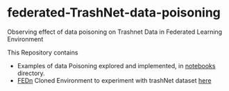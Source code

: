 # federated-TrashNet-data-poisoning

Observing effect of data poisoning on Trashnet Data in Federated Learning Environment

This Repository contains 
- Examples of data Poisoning explored and implemented, in [notebooks](https://github.com/a3darekar/federated-TrashNet-data-poisoning/tree/v0.3.2/notebooks) directory.
- [FEDn](https://github.com/scaleoutsystems/fedn/releases/tag/v0.3.2) Cloned Environment to experiment with trashNet dataset [here](https://github.com/a3darekar/federated-TrashNet-data-poisoning/tree/v0.3.2/fedn/examples/trashnet-keras#readme)